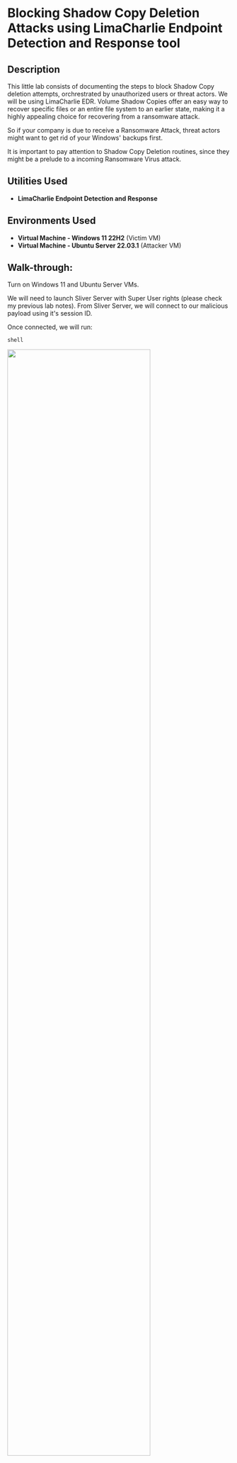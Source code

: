 <h1>Blocking Shadow Copy Deletion Attacks using LimaCharlie Endpoint Detection and Response tool</h1>

<h2>Description</h2>
This little lab consists of documenting the steps to block Shadow Copy deletion attempts, orchrestrated by unauthorized users or threat actors. We will be using LimaCharlie EDR.
Volume Shadow Copies offer an easy way to recover specific files or an entire file system to an earlier state, making it a highly appealing choice for recovering from a ransomware attack.

So if your company is due to receive a Ransomware Attack, threat actors might want to get rid of your Windows' backups first.

It is important to pay attention to Shadow Copy Deletion routines, since they might be a prelude to a incoming Ransomware Virus attack.
<br />

<h2>Utilities Used</h2>

- <b>LimaCharlie Endpoint Detection and Response</b> 

<h2>Environments Used </h2>

- <b>Virtual Machine - Windows 11 22H2</b> (Victim VM) 
- <b>Virtual Machine - Ubuntu Server 22.03.1</b> (Attacker VM)

<h2>Walk-through:</h2>

Turn on Windows 11 and Ubuntu Server VMs.

We will need to launch Sliver Server with Super User rights (please check my previous lab notes).
From Sliver Server, we will connect to our malicious payload using it's session ID.

Once connected, we will run:
```
shell
```
<img src="https://imgur.com/dSx4DHH.png" height="80%" width="80%"/>

There will be a warning about this being bad for Operations Security, we will answer Yes and hit Enter.
Now we are ready to launch any command we like from Powershell with Administrator's Rights.

We will then run the command that tells Windows to nuke it's Shadow Copies of files and folders:
```
vssadmin delete shadows /all
```
The command may fail to do so, but we just want to make some noise, to generate Telemetry data for our LimaCharlie Sensor.

Now if we go back to our EDR's organization named Home-Lab-PTY, and head over to detections; it should be raising the flag for a Shadow Copies Deletion Command being executed.

<img src="https://imgur.com/DrDt5gC.png" height="80%" width="80%"/>
It even tells us, it's coming from a Powershell prompt.

OK, now let's click on "View Event Timeline", this will take us to our timeline tab, and from there we can build a Detection and Response Rule for this event.
<img src="https://imgur.com/3ynooXM.png" height="80%" width="80%"/>
<img src="https://imgur.com/nButIix.png" height="80%" width="80%"/>


<p align="center">
Launch the utility: <br/>
<img src="https://i.imgur.com/62TgaWL.png" height="80%" width="80%" alt="Disk Sanitization Steps"/>
<br />
<br />
Select the disk:  <br/>
<img src="https://i.imgur.com/tcTyMUE.png" height="80%" width="80%" alt="Disk Sanitization Steps"/>
<br />
<br />
Enter the number of passes: <br/>
<img src="https://i.imgur.com/nCIbXbg.png" height="80%" width="80%" alt="Disk Sanitization Steps"/>
<br />
<br />
Confirm your selection:  <br/>
<img src="https://i.imgur.com/cdFHBiU.png" height="80%" width="80%" alt="Disk Sanitization Steps"/>
<br />
<br />
Wait for process to complete (may take some time):  <br/>
<img src="https://i.imgur.com/JL945Ga.png" height="80%" width="80%" alt="Disk Sanitization Steps"/>
<br />
<br />
Sanitization complete:  <br/>
<img src="https://i.imgur.com/K71yaM2.png" height="80%" width="80%" alt="Disk Sanitization Steps"/>
<br />
<br />
Observe the wiped disk:  <br/>
<img src="https://i.imgur.com/AeZkvFQ.png" height="80%" width="80%" alt="Disk Sanitization Steps"/>
</p>

<!--
 ```diff
- text in red
+ text in green
! text in orange
# text in gray
@@ text in purple (and bold)@@
```
--!>
